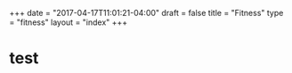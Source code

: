 +++
date = "2017-04-17T11:01:21-04:00"
draft = false
title = "Fitness"
type = "fitness"
layout = "index"
+++

# test